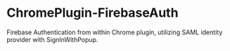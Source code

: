 # ChromePlugin-FirebaseAuth
Firebase Authentication from within Chrome plugin, utilizing SAML identity provider with SignInWithPopup.
